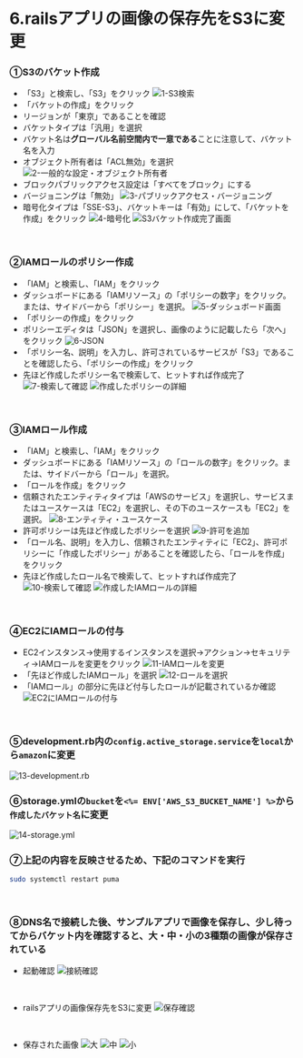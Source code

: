 # 6.railsアプリの画像の保存先をS3に変更
### ①S3のバケット作成
- 「S3」と検索し、「S3」をクリック
![1-S3検索](lecture05-images/readme-lecture05-6-1.png)
- 「バケットの作成」をクリック
- リージョンが「東京」であることを確認
- バケットタイプは「汎用」を選択
- バケット名は**グローバル名前空間内で一意である**ことに注意して、バケット名を入力
- オブジェクト所有者は「ACL無効」を選択
![2-一般的な設定・オブジェクト所有者](lecture05-images/readme-lecture05-6-2.png)
- ブロックパブリックアクセス設定は「すべてをブロック」にする
- バージョニングは「無効」
![3-パブリックアクセス・バージョニング](lecture05-images/readme-lecture05-6-3.png)
- 暗号化タイプは「SSE-S3」、バケットキーは「有効」にして、「バケットを作成」をクリック
![4-暗号化](lecture05-images/readme-lecture05-6-4.png)
![S3バケット作成完了画面](../images/lecture05-6(1).png)
<br>

### ②IAMロールのポリシー作成
- 「IAM」と検索し、「IAM」をクリック
- ダッシュボードにある「IAMリソース」の「ポリシーの数字」をクリック。または、サイドバーから「ポリシー」を選択。
![5-ダッシュボード画面](lecture05-images/readme-lecture05-6-5.png)
- 「ポリシーの作成」をクリック
- ポリシーエディタは「JSON」を選択し、画像のように記載したら「次へ」をクリック
![6-JSON](lecture05-images/readme-lecture05-6-6.png)
- 「ポリシー名、説明」を入力し、許可されているサービスが「S3」であることを確認したら、「ポリシーの作成」をクリック
- 先ほど作成したポリシー名で検索して、ヒットすれば作成完了
![7-検索して確認](lecture05-images/readme-lecture05-6-7.png)
![作成したポリシーの詳細](../images/lecture05-6(3).png)
<br>

### ③IAMロール作成
- 「IAM」と検索し、「IAM」をクリック
- ダッシュボードにある「IAMリソース」の「ロールの数字」をクリック。または、サイドバーから「ロール」を選択。
- 「ロールを作成」をクリック
- 信頼されたエンティティタイプは「AWSのサービス」を選択し、サービスまたはユースケースは「EC2」を選択し、その下のユースケースも「EC2」を選択。
![8-エンティティ・ユースケース](lecture05-images/readme-lecture05-6-8.png)
- 許可ポリシーは先ほど作成したポリシーを選択
![9-許可を追加](lecture05-images/readme-lecture05-6-9.png)
- 「ロール名、説明」を入力し、信頼されたエンティティに「EC2」、許可ポリシーに「作成したポリシー」があることを確認したら、「ロールを作成」をクリック
- 先ほど作成したロール名で検索して、ヒットすれば作成完了
![10-検索して確認](lecture05-images/readme-lecture05-6-10.png)
![作成したIAMロールの詳細](../images/lecture05-6(2).png)
<br>

### ④EC2にIAMロールの付与
- EC2インスタンス→使用するインスタンスを選択→アクション→セキュリティ→IAMロールを変更をクリック
![11-IAMロールを変更](lecture05-images/readme-lecture05-6-11.png)
- 「先ほど作成したIAMロール」を選択
![12-ロールを選択](lecture05-images/readme-lecture05-6-12.png)
- 「IAMロール」の部分に先ほど付与したロールが記載されているか確認
![EC2にIAMロールの付与](../images/lecture05-6(4).png)
<br>

### ⑤development.rb内の`config.active_storage.service`を`local`から`amazon`に変更
![13-development.rb](lecture05-images/readme-lecture05-6-13.png)
<br>

### ⑥storage.ymlの`bucket`を`<%= ENV['AWS_S3_BUCKET_NAME'] %>`から`作成したバケット名`に変更
![14-storage.yml](lecture05-images/readme-lecture05-6-14.png)
<br>

### ⑦上記の内容を反映させるため、下記のコマンドを実行
```sh
sudo systemctl restart puma
```
<br>

### ⑧DNS名で接続した後、サンプルアプリで画像を保存し、少し待ってからバケット内を確認すると、大・中・小の3種類の画像が保存されている
- 起動確認
![接続確認](../images/lecture05-6(6).png)
<br>

- railsアプリの画像保存先をS3に変更
![保存確認](../images/lecture05-6(7).png)
<br>

- 保存された画像
![大](../images/lecture05-6(10).png)
![中](../images/lecture05-6(9).png)
![小](../images/lecture05-6(8).png)